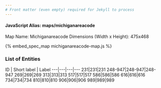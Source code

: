 ```yaml
---
# Front matter (even empty) required for Jekyll to process
---
```


#### JavaScript Alias: maps/michiganareacode

Map Name: Michiganareacode
Dimensions (Width x Height): 475x468



{% embed_spec_map michiganareacode-map.js %}

### List of Entities

ID | Short label | Label
---|---|---|---
231|231|231
248-947|248-947|248-947
269|269|269
313|313|313
517|517|517
586|586|586
616|616|616
734|734|734
810|810|810
906|906|906
989|989|989

